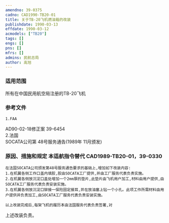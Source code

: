 ```yaml
---
amendno: 39-0375  
cadno: CAD1990-TB20-01  
title: 关于TB-20飞机燃油箱的改装  
publishdate: 1990-03-13  
effdate: 1990-03-12  
acmodels: ["TB20"]  
tags: []  
engs: []  
pns: []  
mfrs: []  
admins: 民航总局  
author: 高旭  
---
```

  
### 适用范围  
所有在中国民用航空局注册的TB-20飞机  
  
<!--more-->  
### 参考文件  
    1.FAA  
AD90-02-18修正案 39-6454  
    2.法国  
SOCATA公司第 48号服务通告(1989年 11月颁发)  
  
### 原因、措施和规定 本适航指令替代 CAD1989-TB20-01，39-0330  
    在法国SOCATA公司颁发第48号服务通告要求的基础上,增加如下改装内容:  
    1.在机翼各侧工作口盖内填胶,胶由SOCATA工厂提供,并由工厂服务代表负责实施。  
    2.在机翼各侧放沉淀口盖处增加一个2mm厚的垫片,此垫片由飞机用户加工,材料由用户提供,由SOCATA工厂服务代表负责安装实施。  
    3.在机翼各侧放沉淀口铆接一保险固定接耳,并在放油塞上钻一个小孔。此项工作所需材料由用户提供并负责加工,由SOCATA工厂服务代表负责安装实施。  
  
    以上改装完成后,每架飞机的履历本由法国服务代表负责签署,对  
  
上述改装负责。  
